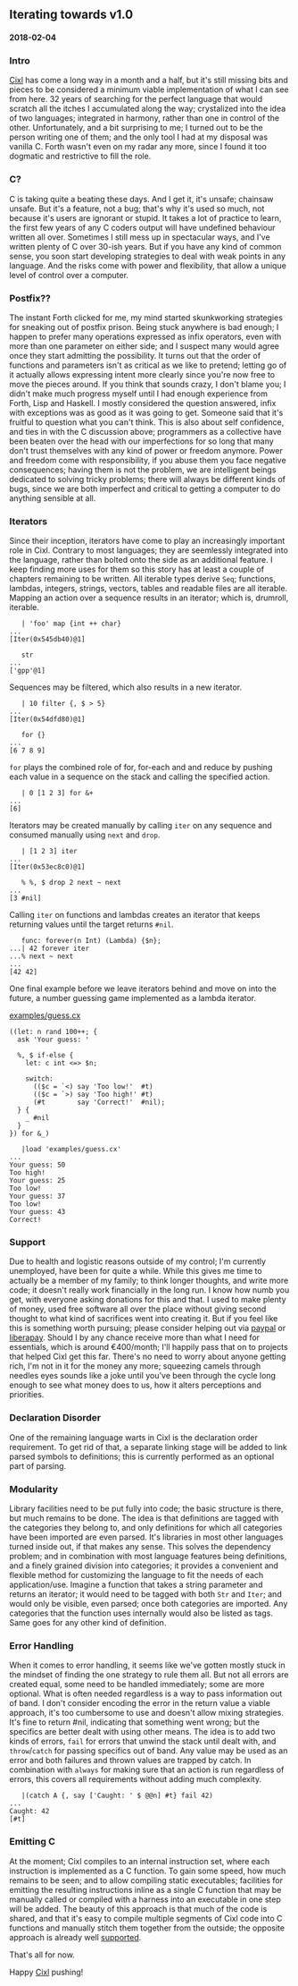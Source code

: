 ## Iterating towards v1.0
#### 2018-02-04

### Intro
[Cixl](https://github.com/basic-gongfu/cixl) has come a long way in a month and a half, but it's still missing bits and pieces to be considered a minimum viable implementation of what I can see from here. 32 years of searching for the perfect language that would scratch all the itches I accumulated along the way; crystalized into the idea of two languages; integrated in harmony, rather than one in control of the other. Unfortunately, and a bit surprising to me; I turned out to be the person writing one of them; and the only tool I had at my disposal was vanilla C. Forth wasn't even on my radar any more, since I found it too dogmatic and restrictive to fill the role.

### C?
C is taking quite a beating these days. And I get it, it's unsafe; chainsaw unsafe. But it's a feature, not a bug; that's why it's used so much, not because it's users are ignorant or stupid. It takes a lot of practice to learn, the first few years of any C coders output will have undefined behaviour written all over. Sometimes I still mess up in spectacular ways, and I've written plenty of C over 30-ish years. But if you have any kind of common sense, you soon start developing strategies to deal with weak points in any language. And the risks come with power and flexibility, that allow a unique level of control over a computer.

### Postfix??
The instant Forth clicked for me, my mind started skunkworking strategies for sneaking out of postfix prison. Being stuck anywhere is bad enough; I happen to prefer many operations expressed as infix operators, even with more than one parameter on either side; and I suspect many would agree once they start admitting the possibility. It turns out that the order of functions and parameters isn't as critical as we like to pretend; letting go of it actually allows expressing intent more clearly since you're now free to move the pieces around. If you think that sounds crazy, I don't blame you; I didn't make much progress myself until I had enough experience from Forth, Lisp and Haskell. I mostly considered the question answered, infix with exceptions was as good as it was going to get. Someone said that it's fruitful to question what you can't think. This is also about self confidence, and ties in with the C discussion above; programmers as a collective have been beaten over the head with our imperfections for so long that many don't trust themselves with any kind of power or freedom anymore. Power and freedom come with responsibility, if you abuse them you face negative consequences; having them is not the problem, we are intelligent beings dedicated to solving tricky problems; there will always be different kinds of bugs, since we are both imperfect and critical to getting a computer to do anything sensible at all.

### Iterators
Since their inception, iterators have come to play an increasingly important role in Cixl. Contrary to most languages; they are seemlessly integrated into the language, rather than bolted onto the side as an additional feature. I keep finding more uses for them so this story has at least a couple of chapters remaining to be written. All iterable types derive ```Seq```; functions, lambdas, integers, strings, vectors, tables and readable files are all iterable. Mapping an action over a sequence results in an iterator; which is, drumroll, iterable.

```
   | 'foo' map {int ++ char}
...
[Iter(0x545db40)@1]

   str
...
['gpp'@1]
```
Sequences may be filtered, which also results in a new iterator.

```
   | 10 filter {, $ > 5}
...
[Iter(0x54dfd80)@1]

   for {}
...
[6 7 8 9]
```

```for``` plays the combined role of for, for-each and and reduce by pushing each value in a sequence on the stack and calling the specified action.

```
   | 0 [1 2 3] for &+
...
[6]

```

Iterators may be created manually by calling ```iter``` on any sequence and consumed manually using ```next``` and ```drop```.

```
   | [1 2 3] iter
...
[Iter(0x53ec8c0)@1]

   % %, $ drop 2 next ~ next
...
[3 #nil]
```

Calling ```iter``` on functions and lambdas creates an iterator that keeps returning values until the target returns ```#nil```.

```
   func: forever(n Int) (Lambda) {$n};
...| 42 forever iter
...% next ~ next
...
[42 42]
```

One final example before we leave iterators behind and move on into the future, a number guessing game implemented as a lambda iterator.

[examples/guess.cx](https://github.com/basic-gongfu/cixl/blob/master/examples/guess.cx)
```
((let: n rand 100++; {
  ask 'Your guess: '
  
  %, $ if-else {
    let: c int <=> $n;

    switch:
      (($c = `<) say 'Too low!'  #t)
      (($c = `>) say 'Too high!' #t)
      (#t        say 'Correct!'  #nil);
  } {
    _ #nil
  }
}) for &_)
```

```
   |load 'examples/guess.cx'
...
Your guess: 50
Too high!
Your guess: 25
Too low!
Your guess: 37
Too low!
Your guess: 43
Correct!
```

### Support
Due to health and logistic reasons outside of my control; I'm currently unemployed, have been for quite a while. While this gives me time to actually be a member of my family; to think longer thoughts, and write more code; it doesn't really work financially in the long run. I know how numb you get, with everyone asking donations for this and that. I used to make plenty of money, used free software all over the place without giving second thought to what kind of sacrifices went into creating it. But if you feel like this is something worth pursuing; please consider helping out via [paypal](https://paypal.me/basicgongfu) or [liberapay](https://liberapay.com/basic-gongfu/donate). Should I by any chance receive more than what I need for essentials, which is around €400/month; I'll happily pass that on to projects that helped Cixl get this far. There's no need to worry about anyone getting rich, I'm not in it for the money any more; squeezing camels through needles eyes sounds like a joke until you've been through the cycle long enough to see what money does to us, how it alters perceptions and priorities.

### Declaration Disorder
One of the remaining language warts in Cixl is the declaration order requirement. To get rid of that, a separate linking stage will be added to link parsed symbols to definitions; this is currently performed as an optional part of parsing.

### Modularity
Library facilities need to be put fully into code; the basic structure is there, but much remains to be done. The idea is that definitions are tagged with the categories they belong to, and only definitions for which all categories have been imported are even parsed. It's libraries in most other languages turned inside out, if that makes any sense. This solves the dependency problem; and in combination with most language features being definitions, and a finely grained division into categories; it provides a convenient and flexible method for customizing the language to fit the needs of each application/use. Imagine a function that takes a string parameter and returns an iterator; it would need to be tagged with both ```Str``` and ```Iter```; and would only be visible, even parsed; once both categories are imported. Any categories that the function uses internally would also be listed as tags. Same goes for any other kind of definition.

### Error Handling
When it comes to error handling, it seems like we've gotten mostly stuck in the mindset of finding the one strategy to rule them all. But not all errors are created equal, some need to be handled immediately; some are more optional. What is often needed regardless is a way to pass information out of band. I don't consider encoding the error in the return value a viable approach, it's too cumbersome to use and doesn't allow mixing strategies. It's fine to return #nil, indicating that something went wrong; but the specifics are better dealt with using other means. The idea is to add two kinds of errors, ```fail``` for errors that unwind the stack until dealt with, and ```throw```/```catch``` for passing specifics out of band. Any value may be used as an error and both failures and thrown values are trapped by catch. In combination with ```always``` for making sure that an action is run regardless of errors, this covers all requirements without adding much complexity.

```
   |(catch A {, say ['Caught: ' $ @@n] #t} fail 42)
...
Caught: 42
[#t]
```

### Emitting C
At the moment; Cixl compiles to an internal instruction set, where each instruction is implemented as a C function. To gain some speed, how much remains to be seen; and to allow compiling static executables; facilities for emitting the resulting instructions inline as a single C function that may be manually called or compiled with a harness into an executable in one step will be added. The beauty of this approach is that much of the code is shared, and that it's easy to compile multiple segments of Cixl code into C functions and manually stitch them together from the outside; the opposite approach is already well [supported](https://github.com/basic-gongfu/cixl#embedding--extending).

That's all for now.

Happy [Cixl](https://github.com/basic-gongfu/cixl) pushing!